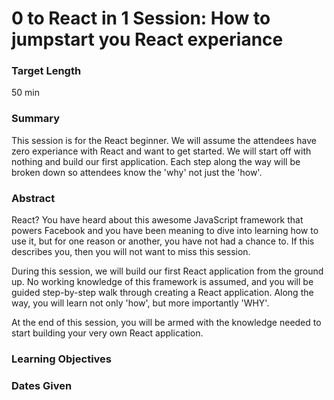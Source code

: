 0 to React in 1 Session: How to jumpstart you React experiance
==============

### Target Length
50 min

### Summary
This session is for the React beginner. We will assume the attendees have zero experiance with React and want to get started.  We will start off with nothing and build our first application.  Each step along the way will be broken down so attendees know the 'why' not just the 'how'.

### Abstract
React? You have heard about this awesome JavaScript framework that powers Facebook and you have been meaning to dive into learning how to use it, but for one reason or another, you have not had a chance to. If this describes you, then you will not want to miss this session.

During this session, we will build our first React application from the ground up. No working knowledge of this framework is assumed, and you will be guided step-by-step walk through creating a React application. Along the way, you will learn not only 'how', but more importantly 'WHY'.

At the end of this session, you will be armed with the knowledge needed to start building your very own React application.


### Learning Objectives

### Dates Given
